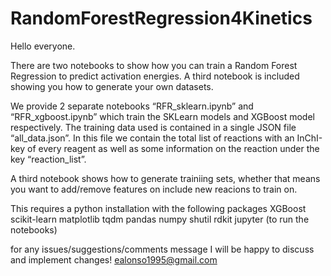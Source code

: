# RandomForestRegression4Kinetics
Hello everyone.

There are two notebooks to show how you can train a Random Forest Regression to predict activation energies.
A third notebook is included showing you how to generate your own datasets.

We provide 2 separate notebooks “RFR_sklearn.ipynb”  and  “RFR_xgboost.ipynb” which train the SKLearn models and XGBoost model
respectively. The training data used is contained in a single JSON file “all_data.json”. In this file we contain the total list
of reactions with an InChI-key of every reagent as well as some information on the reaction under the key “reaction_list”.

A third notebook shows how to generate trainiing sets, whether that means you want to add/remove features on include new reacions
to train on.

This requires a python installation with the following packages
XGBoost
scikit-learn
matplotlib
tqdm
pandas
numpy
shutil
rdkit
jupyter (to run the notebooks)

for any issues/suggestions/comments message I will be happy to discuss and implement changes!
ealonso1995@gmail.com
